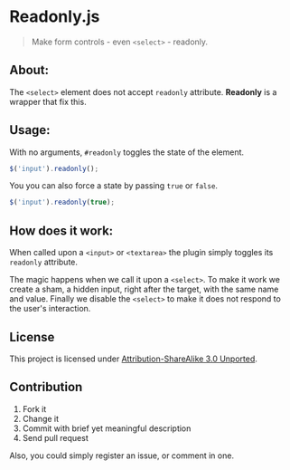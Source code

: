 # Readonly.js

> Make form controls - even `<select>` - readonly.

## About:

The `<select>` element does not accept `readonly` attribute. **Readonly** is a wrapper that fix this.

## Usage:

With no arguments, `#readonly` toggles the state of the element.

```javascript
$('input').readonly();
```

You you can also force a state by passing `true` or `false`.

```javascript
$('input').readonly(true);
```

## How does it work:

When called upon a `<input>` or `<textarea>` the plugin simply toggles its `readonly` attribute.

The magic happens when we call it upon a `<select>`. To make it work we create a sham, a hidden input, right after the target, with the same name and value. Finally we disable the `<select>` to make it does not respond to the user's interaction.

## License

This project is licensed under [Attribution-ShareAlike 3.0 Unported](http://creativecommons.org/licenses/by-sa/3.0/).

## Contribution

1. Fork it
2. Change it
3. Commit with brief yet meaningful description
4. Send pull request

Also, you could simply register an issue, or comment in one.
